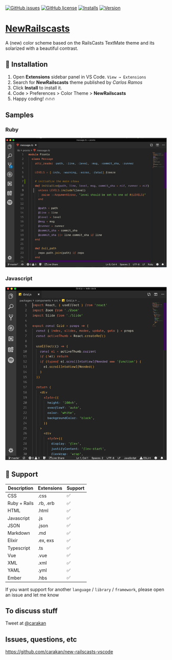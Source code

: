 [![GitHub issues](https://img.shields.io/github/issues/carakan/new-railscasts-vscode.svg)](https://github.com/carakan/new-railscasts-vscode/issues)
[![GitHub license](https://img.shields.io/badge/license-MIT-blue.svg)](https://github.com/carakan/new-railscasts-vscode/blob/master/LICENSE)
[![Installs](https://vsmarketplacebadge.apphb.com/installs-short/carakan.new-railscasts.svg?style=flat&color=blue)](https://marketplace.visualstudio.com/items?itemName=carakan.new-railscasts)
[![Version](https://vsmarketplacebadge.apphb.com/version-short/carakan.new-railscasts.svg?style=flat&color=blue)](https://marketplace.visualstudio.com/items?itemName=carakan.new-railscasts)

# [NewRailscasts](https://marketplace.visualstudio.com/items?itemName=carakan.new-railscasts)

A (new) color scheme based on the RailsCasts TextMate theme and its solarized with a beautiful contrast.

## 🚀 Installation

1. Open **Extensions** sidebar panel in VS Code. `View → Extensions`
2. Search for **NewRailscasts** theme published by _Carlos Ramos_
3. Click **Install** to install it.
4. Code > Preferences > Color Theme > **NewRailscasts**
5. Happy coding! 🔥🔥🔥

## Samples

### Ruby

![](https://raw.githubusercontent.com/carakan/new-railscasts-vscode/master/ruby-code.png)

### Javascript

![](https://raw.githubusercontent.com/carakan/new-railscasts-vscode/master/js-code.png)

## 🌌 Support

| Description  | Extensions | Support |
| ------------ | ---------- | ------- |
| CSS          | .css       | ✅      |
| Ruby + Rails | .rb, .erb  | ✅      |
| HTML         | .html      | ✅      |
| Javascript   | .js        | ✅      |
| JSON         | .json      | ✅      |
| Markdown     | .md        | ✅      |
| Elixir       | .ex, exs   | ✅      |
| Typescript   | .ts        | ✅      |
| Vue          | .vue       | ✅      |
| XML          | .xml       | ✅      |
| YAML         | .yml       | ✅      |
| Ember        | .hbs       | ✅      |

If you want support for another `language` / `library` / `framework`, please open an issue and let me know

## To discuss stuff

Tweet at [@carakan](https://twitter.com/carakan)

## Issues, questions, etc

https://github.com/carakan/new-railscasts-vscode

